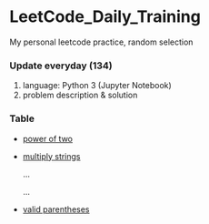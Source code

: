 # LeetCode_Daily_Training
My personal leetcode practice, random selection
### Update everyday (134)
1) language: Python 3 (Jupyter Notebook)
2) problem description & solution 
### Table
* [power of two](https://github.com/xlyue92/LeetCode_Daily_Training/blob/master/%20power%20of%20two.ipynb)
* [multiply strings](https://github.com/xlyue92/LeetCode_Daily_Training/blob/master/multiply%20strings.ipynb)

     ...
     
     ...
   
* [valid parentheses](https://github.com/xlyue92/LeetCode_Daily_Training/blob/master/valid%20parentheses.ipynb)
